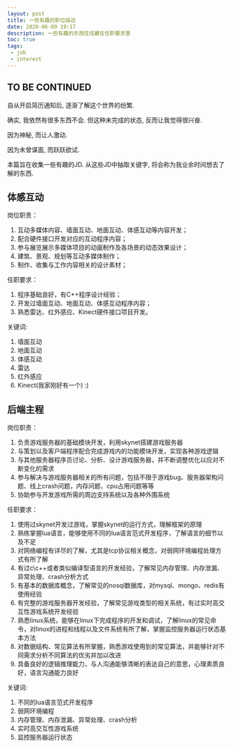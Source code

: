 ```yaml
---
layout: post
title: 一些有趣的职位描述
date: 2020-06-09 19:17
description: 一些有趣的东西往往藏在任职要求里
toc: true
tags:
 - job
 - interest
---
```


## TO BE CONTINUED

自从开启简历通知后, 逐渐了解这个世界的纷繁.

确实, 我依然有很多东西不会. 但这种未完成的状态, 反而让我觉得很兴奋.

因为神秘, 而让人激动.

因为未曾谋面, 而跃跃欲试.

本篇旨在收集一些有趣的JD. 从这些JD中抽取关键字, 将会称为我业余时间想去了解的东西.

## 体感互动

岗位职责： 

1. 互动多媒体内容、墙面互动、地面互动、体感互动等内容开发； 
2. 配合硬件接口开发对应的互动程序内容； 
3. 参与展览展示多媒体项目的动画制作及各场景的动态效果设计； 
4. 建筑、景观、规划等互动多媒体制作； 
5. 制作、收集与工作内容相关的设计素材； 

任职要求：

1. 程序基础良好，有C++程序设计经验； 
2. 开发过墙面互动、地面互动、体感互动程序内容； 
3. 熟悉雷达、红外感应、Kinect硬件接口项目开发。

关键词: 

1. 墙面互动
2. 地面互动
3. 体感互动
4. 雷达
5. 红外感应
6. Kinect(我家刚好有一个) :)

## 后端主程

岗位职责：
1. 负责游戏服务器的基础模块开发，利用skynet搭建游戏服务器
2. 与策划以及客户端程序配合完成游戏内的功能模块开发，实现各种游戏逻辑
3. 与其他服务器程序员讨论、分析、设计游戏服务器，并不断调整优化以应对不断变化的需求
4. 参与解决与游戏服务器相关的所有问题，包括不限于游戏bug、服务器架构问题、线上crash问题，内存问题、cpu占用问题等等
5. 协助参与开发游戏所需的周边支持系统以及各种外围系统

任职要求：

1. 使用过skynet开发过游戏，掌握skynet的运行方式，理解框架的原理
2. 熟练掌握lua语言，能够使用不同的lua语言范式开发程序，了解语言的细节以及不足
3. 对网络编程有详尽的了解，尤其是tcp协议相关概念，对弱网环境编程处理方式有所了解
4. 有过c\c++或者类似编译型语言的开发经验，了解常见内存管理、内存泄漏、异常处理、crash分析方式
5. 有基本的数据库概念，了解常见的nosql数据库，对mysql、mongo、redis有使用经验
6. 有完整的游戏服务器开发经验，了解常见游戏类型的相关系统，有过实时高交互性游戏系统开发经验
7. 熟悉linux系统，能够在linux下完成程序的开发和调试，了解linux的常见命令，对linux的进程和线程以及文件系统有所了解，掌握监控服务器运行状态基本方法
8. 对数据结构、常见算法有所掌握，熟悉游戏使用到的常见算法，并能够针对不同需求分析不同算法的优劣并加以改进
9. 具备良好的逻辑推理能力，与人沟通能够清晰的表达自己的意思，心理素质良好，语言沟通能力良好

关键词:

1. 不同的lua语言范式开发程序
2. 弱网环境编程
3. 内存管理、内存泄漏、异常处理、crash分析
4. 实时高交互性游戏系统
5. 监控服务器运行状态